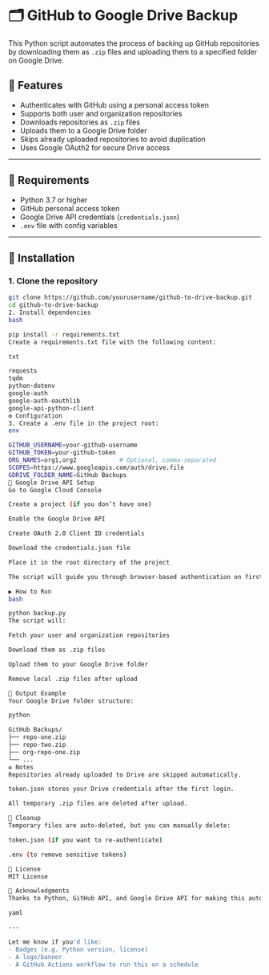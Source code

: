 # 🗂️ GitHub to Google Drive Backup

This Python script automates the process of backing up GitHub repositories by downloading them as `.zip` files and uploading them to a specified folder on Google Drive.

## 📌 Features

- Authenticates with GitHub using a personal access token
- Supports both user and organization repositories
- Downloads repositories as `.zip` files
- Uploads them to a Google Drive folder
- Skips already uploaded repositories to avoid duplication
- Uses Google OAuth2 for secure Drive access

---

## 🚀 Requirements

- Python 3.7 or higher
- GitHub personal access token
- Google Drive API credentials (`credentials.json`)
- `.env` file with config variables

---

## 🧪 Installation

### 1. Clone the repository

```bash
git clone https://github.com/yourusername/github-to-drive-backup.git
cd github-to-drive-backup
2. Install dependencies
bash

pip install -r requirements.txt
Create a requirements.txt file with the following content:

txt

requests
tqdm
python-dotenv
google-auth
google-auth-oauthlib
google-api-python-client
⚙️ Configuration
3. Create a .env file in the project root:
env

GITHUB_USERNAME=your-github-username
GITHUB_TOKEN=your-github-token
ORG_NAMES=org1,org2            # Optional, comma-separated
SCOPES=https://www.googleapis.com/auth/drive.file
GDRIVE_FOLDER_NAME=GitHub Backups
🔐 Google Drive API Setup
Go to Google Cloud Console

Create a project (if you don’t have one)

Enable the Google Drive API

Create OAuth 2.0 Client ID credentials

Download the credentials.json file

Place it in the root directory of the project

The script will guide you through browser-based authentication on first run and save token.json for future use.

▶️ How to Run
bash

python backup.py
The script will:

Fetch your user and organization repositories

Download them as .zip files

Upload them to your Google Drive folder

Remove local .zip files after upload

📁 Output Example
Your Google Drive folder structure:

python

GitHub Backups/
├── repo-one.zip
├── repo-two.zip
├── org-repo-one.zip
└── ...
♻️ Notes
Repositories already uploaded to Drive are skipped automatically.

token.json stores your Drive credentials after the first login.

All temporary .zip files are deleted after upload.

🧹 Cleanup
Temporary files are auto-deleted, but you can manually delete:

token.json (if you want to re-authenticate)

.env (to remove sensitive tokens)

📄 License
MIT License

🙏 Acknowledgments
Thanks to Python, GitHub API, and Google Drive API for making this automation possible.

yaml

---

Let me know if you'd like:
- Badges (e.g. Python version, license)
- A logo/banner
- A GitHub Actions workflow to run this on a schedule

